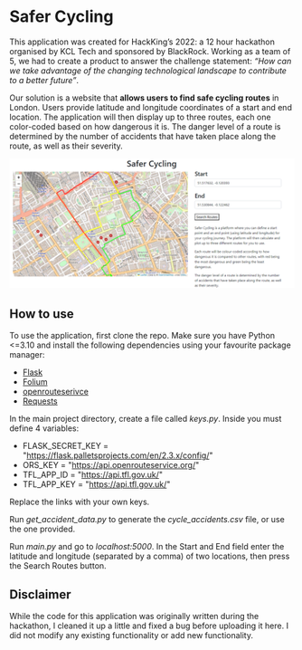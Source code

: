 # Safer Cycling

This application was created for HackKing’s 2022: a 12 hour hackathon organised
by KCL Tech and sponsored by BlackRock. Working as a team of 5, we had to create
a product to answer the challenge statement: _“How can we take advantage of the
changing technological landscape to contribute to a better future”_.

Our solution is a website that **allows users to find safe cycling routes** in
London. Users provide latitude and longitude coordinates of a start and end
location. The application will then display up to three routes, each one
color-coded based on how dangerous it is. The danger level of a route is
determined by the number of accidents that have taken place along the route, as
well as their severity.

![](https://github.com/Meezeus/safer-cycling/blob/425ffc54c45b7709129fbecef0da128635f1a21c/safer-cycling-website.png?raw=true)

## How to use

To use the application, first clone the repo. Make sure you have Python <=3.10
and install the following dependencies using your favourite package manager:

- [Flask](https://flask.palletsprojects.com/en/3.0.x/)
- [Folium](https://pypi.org/project/folium/)
- [openrouteserivce](https://github.com/GIScience/openrouteservice-py)
- [Requests](https://pypi.org/project/requests/)

In the main project directory, create a file called _keys.py_. Inside you must
define 4 variables:

- FLASK_SECRET_KEY = "https://flask.palletsprojects.com/en/2.3.x/config/"
- ORS_KEY = "https://api.openrouteservice.org/"
- TFL_APP_ID = "https://api.tfl.gov.uk/"
- TFL_APP_KEY = "https://api.tfl.gov.uk/"

Replace the links with your own keys.

Run _get_accident_data.py_ to generate the _cycle_accidents.csv_ file, or use the
one provided.

Run _main.py_ and go to _localhost:5000_. In the Start and End field enter the
latitude and longitude (separated by a comma) of two locations, then press the
Search Routes button.

## Disclaimer

While the code for this application was originally written during the hackathon,
I cleaned it up a little and fixed a bug before uploading it here. I did not
modify any existing functionality or add new functionality.
